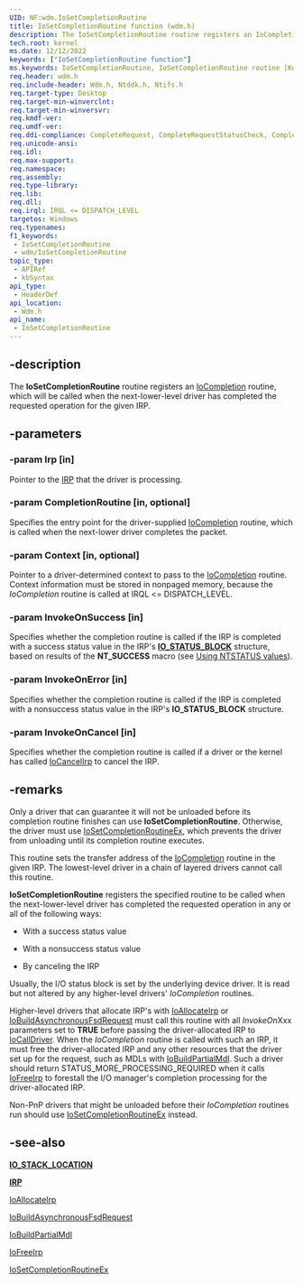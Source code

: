 ```yaml
---
UID: NF:wdm.IoSetCompletionRoutine
title: IoSetCompletionRoutine function (wdm.h)
description: The IoSetCompletionRoutine routine registers an IoCompletion routine, which will be called when the next-lower-level driver has completed the requested operation for the given IRP.
tech.root: kernel
ms.date: 12/12/2022
keywords: ["IoSetCompletionRoutine function"]
ms.keywords: IoSetCompletionRoutine, IoSetCompletionRoutine routine [Kernel-Mode Driver Architecture], k104_cbc51352-796e-4b64-9725-7d8a08c4aea9.xml, kernel.iosetcompletionroutine, wdm/IoSetCompletionRoutine
req.header: wdm.h
req.include-header: Wdm.h, Ntddk.h, Ntifs.h
req.target-type: Desktop
req.target-min-winverclnt:
req.target-min-winversvr: 
req.kmdf-ver: 
req.umdf-ver: 
req.ddi-compliance: CompleteRequest, CompleteRequestStatusCheck, CompletionRoutineRegistered, IoAllocateForward, IoAllocateIrpSignalEventInCompletion, IoAllocateIrpSignalEventInCompletion2, IoAllocateIrpSignalEventInCompletion3, IoAllocateIrpSignalEventInCompletionTimeout, IoBuildFsdForward, IoBuildFsdIrpSignalEventInCompletion, IoBuildFsdIrpSignalEventInCompletion2, IoBuildFsdIrpSignalEventInCompletion3, IoBuildFsdIrpSignalEventInCompletionTimeout, IoSetCompletionRoutineNonPnpDriver, LowerDriverReturn, MarkPower, MarkPowerDown, MarkQueryRelations, MarkStartDevice, PendedCompletedRequest, SignalEventInCompletion, SignalEventInCompletion2, SignalEventInCompletion3, StartDeviceWait, StartDeviceWait3, SetCompletionRoutineFromDispatch, IoFreeIrp
req.unicode-ansi: 
req.idl: 
req.max-support: 
req.namespace: 
req.assembly: 
req.type-library: 
req.lib: 
req.dll: 
req.irql: IRQL <= DISPATCH_LEVEL
targetos: Windows
req.typenames: 
f1_keywords:
 - IoSetCompletionRoutine
 - wdm/IoSetCompletionRoutine
topic_type:
 - APIRef
 - kbSyntax
api_type:
 - HeaderDef
api_location:
 - Wdm.h
api_name:
 - IoSetCompletionRoutine
---
```


## -description

The **IoSetCompletionRoutine** routine registers an [IoCompletion](./nc-wdm-io_completion_routine.md) routine, which will be called when the next-lower-level driver has completed the requested operation for the given IRP.

## -parameters

### -param Irp [in]

Pointer to the [IRP](./ns-wdm-_irp.md) that the driver is processing.

### -param CompletionRoutine [in, optional]

Specifies the entry point for the driver-supplied [IoCompletion](./nc-wdm-io_completion_routine.md) routine, which is called when the next-lower driver completes the packet.

### -param Context [in, optional]

Pointer to a driver-determined context to pass to the [IoCompletion](./nc-wdm-io_completion_routine.md) routine. Context information must be stored in nonpaged memory, because the *IoCompletion* routine is called at IRQL <= DISPATCH_LEVEL.

### -param InvokeOnSuccess [in]

Specifies whether the completion routine is called if the IRP is completed with a success status value in the IRP's [**IO_STATUS_BLOCK**](./ns-wdm-_io_status_block.md) structure, based on results of the **NT_SUCCESS** macro (see [Using NTSTATUS values](/windows-hardware/drivers/kernel/using-ntstatus-values)).

### -param InvokeOnError [in]

Specifies whether the completion routine is called if the IRP is completed with a nonsuccess status value in the IRP's **IO_STATUS_BLOCK** structure.

### -param InvokeOnCancel [in]

Specifies whether the completion routine is called if a driver or the kernel has called [IoCancelIrp](./nf-wdm-iocancelirp.md) to cancel the IRP.

## -remarks

Only a driver that can guarantee it will not be unloaded before its completion routine finishes can use **IoSetCompletionRoutine**. Otherwise, the driver must use [IoSetCompletionRoutineEx](./nf-wdm-iosetcompletionroutineex.md), which prevents the driver from unloading until its completion routine executes.

This routine sets the transfer address of the [IoCompletion](./nc-wdm-io_completion_routine.md) routine in the given IRP. The lowest-level driver in a chain of layered drivers cannot call this routine.

**IoSetCompletionRoutine** registers the specified routine to be called when the next-lower-level driver has completed the requested operation in any or all of the following ways:

- With a success status value

- With a nonsuccess status value

- By canceling the IRP

Usually, the I/O status block is set by the underlying device driver. It is read but not altered by any higher-level drivers' *IoCompletion* routines.

Higher-level drivers that allocate IRP's with [IoAllocateIrp](./nf-wdm-ioallocateirp.md) or [IoBuildAsynchronousFsdRequest](./nf-wdm-iobuildasynchronousfsdrequest.md) must call this routine with all *InvokeOn*Xxx parameters set to **TRUE** before passing the driver-allocated IRP to [IoCallDriver](./nf-wdm-iocalldriver.md). When the *IoCompletion* routine is called with such an IRP, it must free the driver-allocated IRP and any other resources that the driver set up for the request, such as MDLs with [IoBuildPartialMdl](./nf-wdm-iobuildpartialmdl.md). Such a driver should return STATUS_MORE_PROCESSING_REQUIRED when it calls [IoFreeIrp](/windows-hardware/drivers/devtest/storport-iofreeirp) to forestall the I/O manager's completion processing for the driver-allocated IRP.

Non-PnP drivers that might be unloaded before their *IoCompletion* routines run should use [IoSetCompletionRoutineEx](./nf-wdm-iosetcompletionroutineex.md) instead.

## -see-also

[**IO_STACK_LOCATION**](./ns-wdm-_io_stack_location.md)

[**IRP**](./ns-wdm-_irp.md)

[IoAllocateIrp](./nf-wdm-ioallocateirp.md)

[IoBuildAsynchronousFsdRequest](./nf-wdm-iobuildasynchronousfsdrequest.md)

[IoBuildPartialMdl](./nf-wdm-iobuildpartialmdl.md)

[IoFreeIrp](/windows-hardware/drivers/devtest/storport-iofreeirp)

[IoSetCompletionRoutineEx](./nf-wdm-iosetcompletionroutineex.md)
